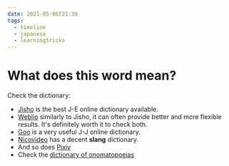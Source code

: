 ```yaml
---
date: 2021-05-06T21:30
tags:
  - timeline
  - japanese
  - learningtricks
---
```


# What does this word mean?

Check the dictionary:
  - [Jisho](https://jisho.org/) is the best J-E online dictionary available.
  - [Weblio](https://ejje.weblio.jp/) similarly to Jisho, it can often provide
    better and more flexible results. It's definitely worth it to check both.
  - [Goo](https://dictionary.goo.ne.jp/) is a very useful J-J online dictionary.
  - [Nicovideo](https://dic.nicovideo.jp/) has a decent **slang** dictionary.
  - And so does [Pixiv](https://dic.pixiv.net/)
  - Check the [dictionary of onomatopoeias](http://thejadednetwork.com/sfx)


